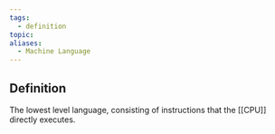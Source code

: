 ```yaml
---
tags:
  - definition
topic: 
aliases:
  - Machine Language
---
```

## Definition
The lowest level language, consisting of instructions that the [[CPU]] directly executes.